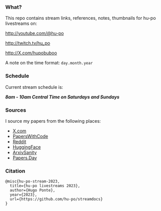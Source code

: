 ### What?

This repo contains stream links, references, notes, thumbnails for hu-po livestreams on:

http://youtube.com/@hu-po

http://twitch.tv/hu_po

http://X.com/hupobuboo

A note on the time format: `day.month.year`

### Schedule

Current stream schedule is:

**_8am - 10am Central Time on Saturdays and Sundays_**

### Sources

I source my papers from the following places:

- [X.com](https://x.com/i/lists/1653485531546767361)
- [PapersWithCode](https://paperswithcode.com/)
- [Reddit](https://www.reddit.com/user/deephugs/m/ml/top/?t=week)
- [HuggingFace](https://huggingface.co/papers)
- [ArxivSanity](http://www.arxiv-sanity.com/)
- [Papers.Day](https://papers.day/)

### Citation

```
@misc{hu-po-stream-2023,
  title={hu-po livestreams 2023},
  author={Hugo Ponte},
  year={2023},
  url={https://github.com/hu-po/streamdocs}
}
```
